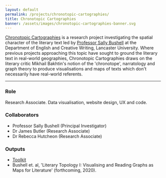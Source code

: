 ```yaml
---
layout: default
permalink: /projects/chronotopic-cartographies/
title: Chronotopic Cartographies
banner: /assets/images/chronotopic-cartographies-banner.svg
---
```


[Chronotopic Cartographies](https://www.lancaster.ac.uk/chronotopic-cartographies/) is a research project investigating the spatial character of the literary text led by [Professor Sally Bushell](https://www.lancaster.ac.uk/english-literature-and-creative-writing/about-us/staff/sally-bushell) at the Department of English and Creative Writing, Lancaster University. Where previous projects approaching this topic have sought to ground the literary text in real-world geographies, Chronotopic Cartographies draws on the literary critic Mikhail Bakhtin's notion of the 'chronotope', narratology and graph theory to produce visualisations and maps of texts which don't necessarily have real-world referents. 

--- 

### Role

Research Associate. Data visualisation, website design, UX and code.

### Collaborators

- Professor Sally Bushell (Principal Investigator)
- Dr James Butler (Research Associate)
- Dr Rebecca Hutcheon (Research Associate)

### Outputs

- [Toolkit](https://notebooks.azure.com/d-hay1/projects/chronocarto-text-vis-gen)
- Bushell et. al, 'Literary Topology I: Visualising and Reading Graphs as Maps for Literature' (forthcoming, 2020).